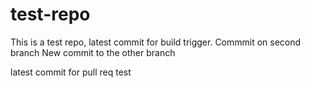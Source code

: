 # test-repo
This is a test repo, latest commit for build trigger.
Commmit on second branch
New commit to the other branch


latest commit for pull req test
